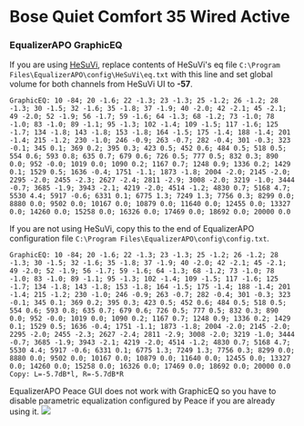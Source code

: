 # Bose Quiet Comfort 35 Wired Active
### EqualizerAPO GraphicEQ
If you are using [HeSuVi](https://sourceforge.net/projects/hesuvi/), replace contents of HeSuVi's eq file `C:\Program Files\EqualizerAPO\config\HeSuVi\eq.txt` with this line and set global volume for both channels from HeSuVi UI to **-57**.
```
GraphicEQ: 10 -84; 20 -1.6; 22 -1.3; 23 -1.3; 25 -1.2; 26 -1.2; 28 -1.3; 30 -1.5; 32 -1.6; 35 -1.8; 37 -1.9; 40 -2.0; 42 -2.1; 45 -2.1; 49 -2.0; 52 -1.9; 56 -1.7; 59 -1.6; 64 -1.3; 68 -1.2; 73 -1.0; 78 -1.0; 83 -1.0; 89 -1.1; 95 -1.3; 102 -1.4; 109 -1.5; 117 -1.6; 125 -1.7; 134 -1.8; 143 -1.8; 153 -1.8; 164 -1.5; 175 -1.4; 188 -1.4; 201 -1.4; 215 -1.2; 230 -1.0; 246 -0.9; 263 -0.7; 282 -0.4; 301 -0.3; 323 -0.1; 345 0.1; 369 0.2; 395 0.3; 423 0.5; 452 0.6; 484 0.5; 518 0.5; 554 0.6; 593 0.8; 635 0.7; 679 0.6; 726 0.5; 777 0.5; 832 0.3; 890 0.0; 952 -0.0; 1019 0.0; 1090 0.2; 1167 0.7; 1248 0.9; 1336 0.2; 1429 0.1; 1529 0.5; 1636 -0.4; 1751 -1.1; 1873 -1.8; 2004 -2.0; 2145 -2.0; 2295 -2.0; 2455 -2.3; 2627 -2.4; 2811 -2.9; 3008 -2.0; 3219 -1.0; 3444 -0.7; 3685 -1.9; 3943 -2.1; 4219 -2.0; 4514 -1.2; 4830 0.7; 5168 4.7; 5530 4.4; 5917 -0.6; 6331 0.1; 6775 1.3; 7249 1.3; 7756 0.3; 8299 0.0; 8880 0.0; 9502 0.0; 10167 0.0; 10879 0.0; 11640 0.0; 12455 0.0; 13327 0.0; 14260 0.0; 15258 0.0; 16326 0.0; 17469 0.0; 18692 0.0; 20000 0.0
```
If you are not using HeSuVi, copy this to the end of EqualizerAPO configuration file `C:\Program Files\EqualizerAPO\config\config.txt`.
```
GraphicEQ: 10 -84; 20 -1.6; 22 -1.3; 23 -1.3; 25 -1.2; 26 -1.2; 28 -1.3; 30 -1.5; 32 -1.6; 35 -1.8; 37 -1.9; 40 -2.0; 42 -2.1; 45 -2.1; 49 -2.0; 52 -1.9; 56 -1.7; 59 -1.6; 64 -1.3; 68 -1.2; 73 -1.0; 78 -1.0; 83 -1.0; 89 -1.1; 95 -1.3; 102 -1.4; 109 -1.5; 117 -1.6; 125 -1.7; 134 -1.8; 143 -1.8; 153 -1.8; 164 -1.5; 175 -1.4; 188 -1.4; 201 -1.4; 215 -1.2; 230 -1.0; 246 -0.9; 263 -0.7; 282 -0.4; 301 -0.3; 323 -0.1; 345 0.1; 369 0.2; 395 0.3; 423 0.5; 452 0.6; 484 0.5; 518 0.5; 554 0.6; 593 0.8; 635 0.7; 679 0.6; 726 0.5; 777 0.5; 832 0.3; 890 0.0; 952 -0.0; 1019 0.0; 1090 0.2; 1167 0.7; 1248 0.9; 1336 0.2; 1429 0.1; 1529 0.5; 1636 -0.4; 1751 -1.1; 1873 -1.8; 2004 -2.0; 2145 -2.0; 2295 -2.0; 2455 -2.3; 2627 -2.4; 2811 -2.9; 3008 -2.0; 3219 -1.0; 3444 -0.7; 3685 -1.9; 3943 -2.1; 4219 -2.0; 4514 -1.2; 4830 0.7; 5168 4.7; 5530 4.4; 5917 -0.6; 6331 0.1; 6775 1.3; 7249 1.3; 7756 0.3; 8299 0.0; 8880 0.0; 9502 0.0; 10167 0.0; 10879 0.0; 11640 0.0; 12455 0.0; 13327 0.0; 14260 0.0; 15258 0.0; 16326 0.0; 17469 0.0; 18692 0.0; 20000 0.0
Copy: L=-5.7dB*l, R=-5.7dB*R
```
EqualizerAPO Peace GUI does not work with GraphicEQ so you have to disable parametric equalization configured by Peace if you are already using it.
![](https://raw.githubusercontent.com/jaakkopasanen/AutoEq/master/results/SBAF-Serious/innerfidelity/onear/Bose%20Quiet%20Comfort%2035%20Wired%20Active/Bose%20Quiet%20Comfort%2035%20Wired%20Active.png)
